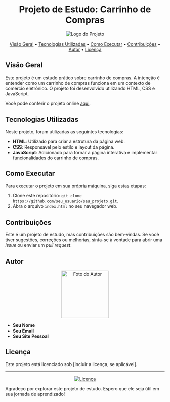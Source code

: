 <!-- Título do Projeto -->
<h1 align="center">Projeto de Estudo: Carrinho de Compras</h1>

<!-- Descrição do Projeto -->
<p align="center">
  <img src="https://link_para_sua_imagem_ou_logo.png" alt="Logo do Projeto">
</p>

<!-- Índice -->
<p align="center">
  <a href="#visão-geral">Visão Geral</a> •
  <a href="#tecnologias-utilizadas">Tecnologias Utilizadas</a> •
  <a href="#como-executar">Como Executar</a> •
  <a href="#contribuições">Contribuições</a> •
  <a href="#autor">Autor</a> •
  <a href="#licença">Licença</a>
</p>

<!-- Visão Geral -->
## Visão Geral

Este projeto é um estudo prático sobre carrinho de compras. A intenção é entender como um carrinho de compras funciona em um contexto de comércio eletrônico. O projeto foi desenvolvido utilizando HTML, CSS e JavaScript.

Você pode conferir o projeto online [aqui](https://pizza.whalter.com.br/).

<!-- Tecnologias Utilizadas -->
## Tecnologias Utilizadas

Neste projeto, foram utilizadas as seguintes tecnologias:

- **HTML**: Utilizado para criar a estrutura da página web.
- **CSS**: Responsável pelo estilo e layout da página.
- **JavaScript**: Adicionado para tornar a página interativa e implementar funcionalidades do carrinho de compras.

<!-- Como Executar -->
## Como Executar

Para executar o projeto em sua própria máquina, siga estas etapas:

1. Clone este repositório: `git clone https://github.com/seu_usuario/seu_projeto.git`.
2. Abra o arquivo `index.html` no seu navegador web.

<!-- Contribuições -->
## Contribuições

Este é um projeto de estudo, mas contribuições são bem-vindas. Se você tiver sugestões, correções ou melhorias, sinta-se à vontade para abrir uma *issue* ou enviar um *pull request*.

<!-- Autor -->
## Autor

<p align="center">
  <img src="https://link_para_sua_foto.jpg" width="150" alt="Foto do Autor">
</p>

- **Seu Nome**
- **Seu Email**
- **Seu Site Pessoal**

<!-- Licença -->
## Licença

Este projeto está licenciado sob [incluir a licença, se aplicável].

---

<p align="center">
  <a href="https://github.com/seu_usuario/seu_projeto">
    <img src="https://img.shields.io/github/license/seu_usuario/seu_projeto" alt="Licença">
  </a>
</p>

Agradeço por explorar este projeto de estudo. Espero que ele seja útil em sua jornada de aprendizado!
